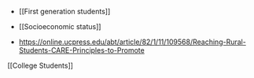   - [[First generation students]]
  - [[Socioeconomic status]]

  - https://online.ucpress.edu/abt/article/82/1/11/109568/Reaching-Rural-Students-CARE-Principles-to-Promote

[[College Students]]